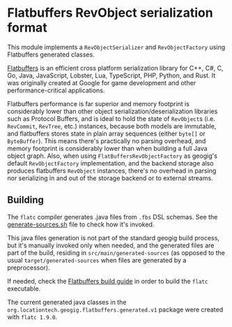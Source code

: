 # Flatbuffers RevObject serialization format

This module implements a `RevObjectSerializer` and `RevObjectFactory` using Flatbuffers generated classes.

[Flatbuffers](https://google.github.io/flatbuffers) is an efficient cross platform serialization library for C++, C#, C, Go, Java, JavaScript, Lobster, Lua, TypeScript, PHP, Python, and Rust. It was originally created at Google for game development and other performance-critical applications.

Flatbuffers performance is far superior and memory footprint is considerably lower than other object serialization/deserialization libraries such as Protocol Buffers, and is ideal to hold the state of `RevObject`s (i.e. `RevCommit`, `RevTree`, etc.) instances, because both models are immutable, and flatbuffers stores state in plain array sequences (either `byte[]` or `ByteBuffer`). This means there's practically no parsing overhead, and memory footprint is considerably lower than when building a full Java object graph. Also, when using `FlatBuffersRevObjectFactory` as geogig's default `RevObjectFactory` implementation, and the backend storage also produces flatbuffers `RevObject` instances, there's no overhead in parsing nor serializing in and out of the storage backend or to external streams.

## Building

The `flatc` compiler generates .java files from `.fbs` DSL schemas. See the [generate-sources.sh](generate-sources.sh) file to check how it's invoked.

This java files generation is not part of the standard geogig build process, but it's manually invoked only when needed, and the generated files are part of the build, residing in `src/main/generated-sources` (as opposed to the usual `target/generated-sources` when files are generated by a preprocessor).

If needed, check the [Flatbuffers build guide](https://google.github.io/flatbuffers/flatbuffers_guide_building.html) in order to build the `flatc` executable.

The current generated java classes in the `org.locationtech.geogig.flatbuffers.generated.v1` package were created with `flatc 1.9.0`.
